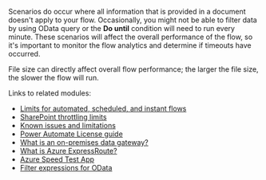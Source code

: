 Scenarios do occur where all information that is provided in a document doesn't apply to your flow. Occasionally, you might not be able to filter data by using OData query or the **Do until** condition will need to run every minute. These scenarios will affect the overall performance of the flow, so it's important to monitor the flow analytics and determine if timeouts have occurred.

File size can directly affect overall flow performance; the larger the file size, the slower the flow will run.

Links to related modules:

- [Limits for automated, scheduled, and instant flows](https://docs.microsoft.com/power-automate/limits-and-config/?azure-portal=true)
- [SharePoint throttling limits](https://docs.microsoft.com/connectors/sharepointonline/?azure-portal=true#limits)
- [Known issues and limitations](https://docs.microsoft.com/connectors/sharepointonline/?azure-portal=true#known-issues-and-limitations/)
- [Power Automate License guide](https://go.microsoft.com/fwlink/?linkid=2085130&azure-portal=true)
- [What is an on-premises data gateway?](https://docs.microsoft.com/powerapps/maker/canvas-apps/gateway-reference/?azure-portal=true)
- [What is Azure ExpressRoute?](https://docs.microsoft.com/azure/expressroute/expressroute-introduction/?azure-portal=true)
- [Azure Speed Test App](https://azurespeedtest.azurewebsites.net/?azure-portal=true)
- [Filter expressions for OData](https://docs.microsoft.com/previous-versions/dynamicsnav-2016/hh169248(v=nav.90)?redirectedfrom=MSDN&azure-portal=true#filter-expressions)
